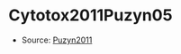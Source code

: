 <a name="material" />

# Cytotox2011Puzyn05
<script type="application/ld+json">
  {
    "@context": "https://schema.org/",
    "@type": "ChemicalSubstance",
    "http://purl.org/dc/terms/conformsTo":
      {
        "@type": "CreativeWork",
        "@id": "https://bioschemas.org/profiles/ChemicalSubstance/0.4-RELEASE/"
      },
    "@id": "https://egonw.github.io/nanowiki/nanowiki6.html#material",
    "name": "Cytotox2011Puzyn05",
    "sameAs": "http://127.0.0.1/mediawiki/index.php/Special:URIResolver/Cytotox2011Puzyn05"
  }
</script>


* Source: [Puzyn2011](http://127.0.0.1/mediawiki/index.php/Special:URIResolver/Puzyn2011)
